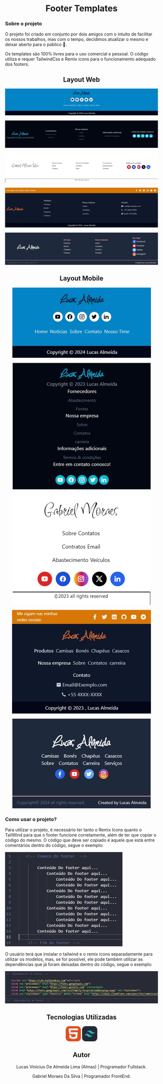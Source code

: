<h1 align='center'>Footer Templates</h1>

### Sobre o projeto

O projeto foi criado em conjunto por dois amigos com o intuito de facilitar os nossos trabalhos, mas com o tempo, decidimos atualizar o mesmo e deixar aberto para o público  🎉.

Os templates são 100% livres para o uso comercial e pessoal.
O código utiliza e requer TailwindCss e Remix icons para o funcionamento adequado dos footers.

<h2 align='center'>Layout Web</h2>

<p align="center"><img src="https://github.com/LucaAlmeidaDev/Assets/blob/Main/Assets/WhatsApp%20Image%202024-01-05%20at%2014.03.25.jpeg"/></p>
<p align="center"><img src="https://github.com/LucaAlmeidaDev/Assets/blob/Main/Assets/WhatsApp%20Image%202024-01-05%20at%2014.04.26.jpeg"/></p>
<p align="center"><img src="https://github.com/LucaAlmeidaDev/Assets/blob/Main/Assets/WhatsApp%20Image%202024-01-10%20at%2016.18.07.jpeg"/></p>
<p align="center"><img src="https://github.com/LucaAlmeidaDev/Assets/blob/Main/Assets/WhatsApp%20Image%202024-01-05%20at%2015.47.37.jpeg"/></p>
<p align="center"><img src="https://github.com/LucaAlmeidaDev/Assets/blob/Main/Assets/WhatsApp%20Image%202024-01-11%20at%2015.14.42.jpeg"/></p>


<h2 align='center'>Layout Mobile</h2>
<p align="center"><img src="https://github.com/LucaAlmeidaDev/Assets/blob/Main/Assets/WhatsApp%20Image%202024-01-05%20at%2014.03.56.jpeg"/></p>
<p align="center"><img src="https://github.com/LucaAlmeidaDev/Assets/blob/Main/Assets/WhatsApp%20Image%202024-01-05%20at%2014.04.50.jpeg"/></p>
<p align="center"><img src="https://github.com/LucaAlmeidaDev/Assets/blob/Main/Assets/image.png"/></p>
<p align="center"><img src="https://github.com/LucaAlmeidaDev/Assets/blob/Main/Assets/WhatsApp%20Image%202024-01-05%20at%2015.48.05.jpeg"/></p>
<p align="center"><img src="https://github.com/LucaAlmeidaDev/Assets/blob/Main/Assets/WhatsApp%20Image%202024-01-11%20at%2015.15.04.jpeg"/></p>

### Como usar o projeto?

Para utilizar o projeto, é necessário ter tanto o Remix Icons quanto o TailWind para que o footer funcione corretamente, além de ter que copiar o código do mesmo.
O código que deve ser copiado é aquele que está entre comentários dentro do código, segue o exemplo:
<p><img src="https://github.com/LucaAlmeidaDev/Assets/blob/Main/Assets/WhatsApp%20Image%202024-01-12%20at%2016.04.15.jpeg"/></p>

O usuário terá que instalar o tailwind e o remix icons separadamente para utilizar os modelos, mas, se for possível, ele pode também utilizar as dependências que já foram deixadas dentro do código, segue o exemplo:
<p><img src='https://github.com/LucaAlmeidaDev/Assets/blob/Main/Assets/WhatsApp%20Image%202024-01-12%20at%2016.11.12.jpeg'/></p>


<h2 align='center'>Tecnologias Utilizadas</h2>
<div align='center'>
  <img width="50px" height="50px" src="https://github.com/tandpfun/skill-icons/blob/main/icons/HTML.svg"/>
  <img width="50px" height="50px" src="https://github.com/tandpfun/skill-icons/blob/main/icons/TailwindCSS-Dark.svg"/>
</div>

<h2 align='center'>Autor</h2>
<p align='center'>Lucas Vinicius De Almeida Lima (Almas) | Programador Fullstack.</p>
<p align='center'>Gabriel Moraes Da Silva | Programador FrontEnd.</p>



